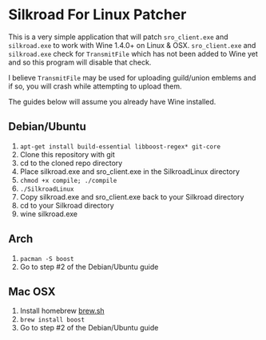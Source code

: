 Silkroad For Linux Patcher
==========================
This is a very simple application that will patch `sro_client.exe` and `silkroad.exe` to work with Wine 1.4.0+ on Linux & OSX. `sro_client.exe` and `silkroad.exe` check for `TransmitFile` which has not been added to Wine yet and so this program will disable that check.

I believe `TransmitFile` may be used for uploading guild/union emblems and if so, you will crash while attempting to upload them.

The guides below will assume you already have Wine installed.

Debian/Ubuntu
-------------
1. `apt-get install build-essential libboost-regex* git-core`
2. Clone this repository with git
3. cd to the cloned repo directory
4. Place silkroad.exe and sro_client.exe in the SilkroadLinux directory
5. `chmod +x compile; ./compile`
6. `./SilkroadLinux`
7. Copy silkroad.exe and sro_client.exe back to your Silkroad directory
8. cd to your Silkroad directory
9. wine silkroad.exe

Arch
----
1. `pacman -S boost`
2. Go to step #2 of the Debian/Ubuntu guide

Mac OSX
-------
1. Install homebrew [brew.sh](http://brew.sh)
2. `brew install boost`
3. Go to step #2 of the Debian/Ubuntu guide